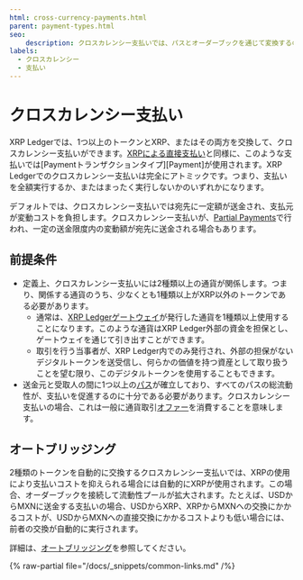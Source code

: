 ```yaml
---
html: cross-currency-payments.html
parent: payment-types.html
seo:
    description: クロスカレンシー支払いでは、パスとオーダーブックを通じて変換するのとは異なる通貨を自動的にに送金します。
labels:
  - クロスカレンシー
  - 支払い
---
```

# クロスカレンシー支払い

XRP Ledgerでは、1つ以上のトークンとXRP、またはその両方を交換して、クロスカレンシー支払いができます。[XRPによる直接支払い](../../tutorials/get-started/send-xrp.md)と同様に、このような支払いでは[Paymentトランザクションタイプ][Payment]が使用されます。XRP Ledgerでのクロスカレンシー支払いは完全にアトミックです。つまり、支払いを全額実行するか、またはまったく実行しないかのいずれかになります。

デフォルトでは、クロスカレンシー支払いでは宛先に一定額が送金され、支払元が変動コストを負担します。クロスカレンシー支払いが、[Partial Payments](partial-payments.md)で行われ、一定の送金限度内の変動額が宛先に送金される場合もあります。


## 前提条件

- 定義上、クロスカレンシー支払いには2種類以上の通貨が関係します。つまり、関係する通貨のうち、少なくとも1種類以上がXRP以外のトークンである必要があります。
    - 通常は、[XRP Ledgerゲートウェイ](../../use-cases/tokenization/stablecoin-issuer.md)が発行した通貨を1種類以上使用することになります。このような通貨はXRP Ledger外部の資金を担保とし、ゲートウェイを通じて引き出すことができます。
    - 取引を行う当事者が、XRP Ledger内でのみ発行され、外部の担保がないデジタルトークンを送受信し、何らかの価値を持つ資産として取り扱うことを望む限り、このデジタルトークンを使用することもできます。
- 送金元と受取人の間に1つ以上の[パス](../tokens/fungible-tokens/paths.md)が確立しており、すべてのパスの総流動性が、支払いを促進するのに十分である必要があります。クロスカレンシー支払いの場合、これは一般に通貨取引[オファー](../tokens/decentralized-exchange/offers.md)を消費することを意味します。


## オートブリッジング

2種類のトークンを自動的に交換するクロスカレンシー支払いでは、XRPの使用により支払いコストを抑えられる場合には自動的にXRPが使用されます。この場合、オーダーブックを接続して流動性プールが拡大されます。たとえば、USDからMXNに送金する支払いの場合、USDからXRP、XRPからMXNへの交換にかかるコストが、USDからMXNへの直接交換にかかるコストよりも低い場合には、前者の交換が自動的に実行されます。

詳細は、[オートブリッジング](../tokens/decentralized-exchange/autobridging.md)を参照してください。

{% raw-partial file="/docs/_snippets/common-links.md" /%}
